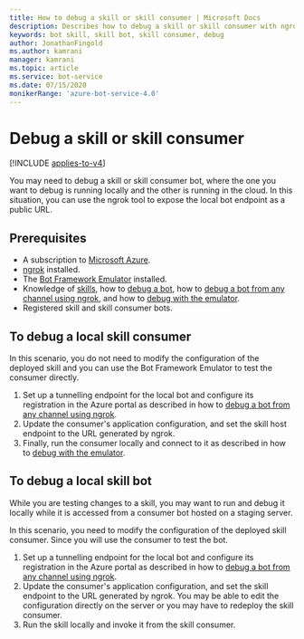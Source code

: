 ```yaml
---
title: How to debug a skill or skill consumer | Microsoft Docs
description: Describes how to debug a skill or skill consumer with ngrok, when only one bot is local.
keywords: bot skill, skill bot, skill consumer, debug
author: JonathanFingold
ms.author: kamrani
manager: kamrani
ms.topic: article
ms.service: bot-service
ms.date: 07/15/2020
monikerRange: 'azure-bot-service-4.0'
---
```


# Debug a skill or skill consumer

[!INCLUDE [applies-to-v4](../includes/applies-to.md)]

You may need to debug a skill or skill consumer bot, where the one you want to debug is running locally and the other is running in the cloud. In this situation, you can use the ngrok tool to expose the local bot endpoint as a public URL.

## Prerequisites

- A subscription to [Microsoft Azure](https://azure.microsoft.com/).
- [ngrok](https://ngrok.com/) installed.
- The [Bot Framework Emulator](https://aka.ms/Emulator-wiki-getting-started) installed.
- Knowledge of [skills](skills-conceptual.md), how to [debug a bot](../bot-service-debug-bot.md), how to [debug a bot from any channel using ngrok](../bot-service-debug-channel-ngrok.md), and how to [debug with the emulator](../bot-service-debug-emulator.md).
- Registered skill and skill consumer bots.

## To debug a local skill consumer

In this scenario, you do not need to modify the configuration of the deployed skill and you can use the Bot Framework Emulator to test the consumer directly.

1. Set up a tunnelling endpoint for the local bot and configure its registration in the Azure portal as described in how to [debug a bot from any channel using ngrok](../bot-service-debug-channel-ngrok.md).
1. Update the consumer's application configuration, and set the skill host endpoint to the URL generated by ngrok.
1. Finally, run the consumer locally and connect to it as described in how to [debug with the emulator](../bot-service-debug-emulator.md).

## To debug a local skill bot

While you are testing changes to a skill, you may want to run and debug it locally while it is accessed from a consumer bot hosted on a staging server.

In this scenario, you need to modify the configuration of the deployed skill consumer. Since you will use the consumer to test the bot.

1. Set up a tunnelling endpoint for the local bot and configure its registration in the Azure portal as described in how to [debug a bot from any channel using ngrok](../bot-service-debug-channel-ngrok.md).
1. Update the consumer's application configuration, and set the skill endpoint to the URL generated by ngrok.
   You may be able to edit the configuration directly on the server or you may have to redeploy the skill consumer.
1. Run the skill locally and invoke it from the skill consumer.
